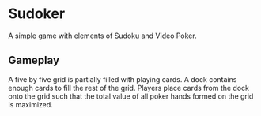 # Sudoker

A simple game with elements of Sudoku and Video Poker.

## Gameplay

A five by five grid is partially filled with playing cards. A dock contains enough cards to fill the rest of the grid. Players place cards from the dock onto the grid such that the total value of all poker hands formed on the grid is maximized.
